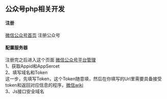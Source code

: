 公众号php相关开发
--
#### 注册
<a href = 'https://mp.weixin.qq.com'>微信公众号首页</a>  注册公众号
#### 配置服务器
注册完之后进入这个页面 <a href = 'https://mp.weixin.qq.com/debug/cgi-bin/sandboxinfo?action=showinfo&t=sandbox/index'>微信公众号平台管理</a><br>
1、获取Appid和AppSercet<br>
2、填写域名和Token<br>
这一步，先填写Token，这个Token随意填，然后在你填写的Url里需要具备接受token和返回对应信息的程序，<a href='https://mp.weixin.qq.com/wiki'>微信wiki</a><br>
3、Js接口安全域名<br>


